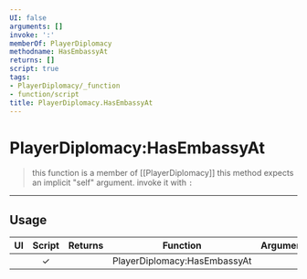 ```yaml
---
UI: false
arguments: []
invoke: ':'
memberOf: PlayerDiplomacy
methodname: HasEmbassyAt
returns: []
script: true
tags:
- PlayerDiplomacy/_function
- function/script
title: PlayerDiplomacy.HasEmbassyAt
---
```

# PlayerDiplomacy:HasEmbassyAt
> this function is a member of [[PlayerDiplomacy]]
> this method expects an implicit "self" argument. invoke it with `:`
-----
## Usage
|  UI | Script | Returns | Function | Arguments |
|:---:|:------:|-------:|:--------:|:---------|
| |✓||PlayerDiplomacy:HasEmbassyAt||
